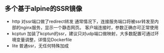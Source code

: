 ## 多个基于alpine的SSR镜像

- http
对ssr端口做了redirect转发
通常情况下，连接服务端口将被ssr转发至内部的nginx服务，显示一个静态网页。
客户端连接时，参数正确亦可正常使用
- kcptun
加装了kcptun的ssr，建议只对udp端口做映射，大多数配置可通过环境变量调整，详情见Dockerfile
- lite
普通ssr，无任何特殊加成
